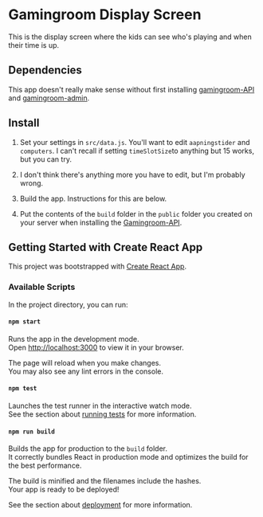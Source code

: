 # Gamingroom Display Screen

This is the display screen where the kids can see who's playing and when their time is up.

## Dependencies

This app doesn't really make sense without first installing [gamingroom-API](https://github.com/Ornendil/gamingroom-API) and [gamingroom-admin](https://github.com/Ornendil/gamingroom-admin).

## Install

1. Set your settings in `src/data.js`. You'll want to edit `aapningstider` and `computers`. I can't recall if setting `timeSlotSize`to anything but 15 works, but you can try.

2. I don't think there's anything more you have to edit, but I'm probably wrong.

3. Build the app. Instructions for this are below.

4. Put the contents of the `build` folder in the `public` folder you created on your server when installing the [Gamingroom-API](https://github.com/Ornendil/gamingroom-API).

## Getting Started with Create React App

This project was bootstrapped with [Create React App](https://github.com/facebook/create-react-app).

### Available Scripts

In the project directory, you can run:

#### `npm start`

Runs the app in the development mode.\
Open [http://localhost:3000](http://localhost:3000) to view it in your browser.

The page will reload when you make changes.\
You may also see any lint errors in the console.

#### `npm test`

Launches the test runner in the interactive watch mode.\
See the section about [running tests](https://facebook.github.io/create-react-app/docs/running-tests) for more information.

#### `npm run build`

Builds the app for production to the `build` folder.\
It correctly bundles React in production mode and optimizes the build for the best performance.

The build is minified and the filenames include the hashes.\
Your app is ready to be deployed!

See the section about [deployment](https://facebook.github.io/create-react-app/docs/deployment) for more information.
